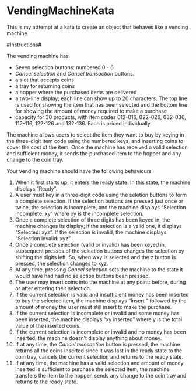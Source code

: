 VendingMachineKata
==================

This is my atttempt at a kata to create an object that behaves like a vending machine

#Instructions#

The vending machine has 

*	Seven selection buttons: numbered 0 - 6
*	*Cancel selection* and *Cancel transaction* buttons.  
*	a slot that accepts coins 
*	a tray for returning coins
*	a hopper where the purchased items are delivered
*	a two-line display; each line can show up to 20 characters. The top line is used for showing the item that has been selected and the bottom line for showing the amount of money required to make a purchase
*	capacity for 30 products, with item codes 012-016, 022-026, 032-036, 112-116, 122-126 and 132-136. Each is priced individually.

The machine allows users to select the item they want to buy by keying in the three-digit item code using the numbered keys, and inserting coins to cover the cost of the item. Once the machine has received a valid selection and sufficient money, it sends the purchased item to the hopper and any change to the coin tray. 

Your vending machine should have the following behaviours

1. When it first starts up, it enters the ready state. In this state, the machine displays “Ready”.
2. A user must key in a three-digit code using the seletion buttons to form a complete selection. If the selection buttons are pressed just once or twice, the selection is incomplete, and the machine displays “Selection incomplete: xy” where xy is the incomplete selection.
3. Once a complete selection of three digits has been keyed in, the machine changes its display; if the selection is a valid one, it displays “Selected: xyz”. If the selection is invalid, the machine displays “Selection invalid: xyz”.
4. Once a complete selection (valid or invalid) has been keyed in, subsequent presses of the selection buttons changes the selection by shifting the digits left. So, when wxy is selected and the z button is pressed, the selection changes to xyz.
5. At any time, pressing *Cancel selection* sets the machine to the state it would have had had no selection buttons been pressed. 
6. The user may insert coins into the machine at any point: before, during or after entering their selection.
7. If the current selection is valid and insufficient money has been inserted to buy the selected item, the machine displays “Insert “ followed by the amount of money the user must still insert to make the purchase. 
8. If the current selection is incomplete or invalid and some money has been inserted, the machine displays “xy inserted” where y is the total value of the inserted coins.
9. If the current selection is incomplete or invalid and no money has been inserted, the machine doesn’t display anything about money.
10. If at any time, the *Cancel transaction* button is pressed, the machine returns all the coins inserted since it was last in the ready state to the coin tray, cancels the current selection and returns to the ready state.
11. If at any time, the machine has a valid selection and amount of money inserted is sufficient to purchase the selected item, the machine transfers the item to the hopper, sends any change to the coin tray and returns to the ready state.


